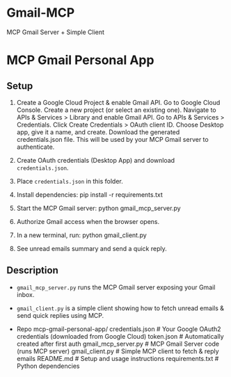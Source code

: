 # Gmail-MCP
MCP Gmail Server + Simple Client
# MCP Gmail Personal App

## Setup

1. Create a Google Cloud Project & enable Gmail API.
     Go to Google Cloud Console.
     Create a new project (or select an existing one).
     Navigate to APIs & Services > Library and enable Gmail API.
     Go to APIs & Services > Credentials.
     Click Create Credentials > OAuth client ID.
     Choose Desktop app, give it a name, and create.
     Download the generated credentials.json file. This will be used by your MCP Gmail server to authenticate.
2. Create OAuth credentials (Desktop App) and download `credentials.json`.
3. Place `credentials.json` in this folder.
4. Install dependencies:
    pip install -r requirements.txt
5. Start the MCP Gmail server:
python gmail_mcp_server.py

6. Authorize Gmail access when the browser opens.
7. In a new terminal, run:
python gmail_client.py

8. See unread emails summary and send a quick reply.

## Description

- `gmail_mcp_server.py` runs the MCP Gmail server exposing your Gmail inbox.
- `gmail_client.py` is a simple client showing how to fetch unread emails & send quick replies using MCP.

- Repo
mcp-gmail-personal-app/
credentials.json           # Your Google OAuth2 credentials (downloaded from Google Cloud)
token.json                 # Automatically created after first auth
gmail_mcp_server.py        # MCP Gmail Server code (runs MCP server)
gmail_client.py            # Simple MCP client to fetch & reply emails
README.md                  # Setup and usage instructions
requirements.txt           # Python dependencies

